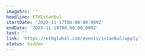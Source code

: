 ```yaml
---
imageSrc: ''
headline: ETHIstanbul
startDate: '2023-11-17T08:00:00.000Z'
endDate: '2023-11-19T08:00:00.000Z'
text: ''
link: 'https://ethglobal.com/events/istanbul/apply'
status: hidden
---
```





